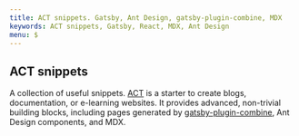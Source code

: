 ```yaml
---
title: ACT snippets. Gatsby, Ant Design, gatsby-plugin-combine, MDX
keywords: ACT snippets, Gatsby, React, MDX, Ant Design
menu: $
---
```



## ACT snippets

A collection of useful snippets. [ACT](https://github.com/act-labs/gatsby-starter-act-blog "ACT: Gatsby, Ant Design, gatsby-plugin-combine, MDX") is a starter to create blogs, documentation, or e-learning websites. It provides advanced, non-trivial building blocks, including pages generated by [gatsby-plugin-combine](https://github.com/act-labs/gatsby-plugin-combine "complex pages, combining multiple resources"), Ant Design components, and MDX. 
